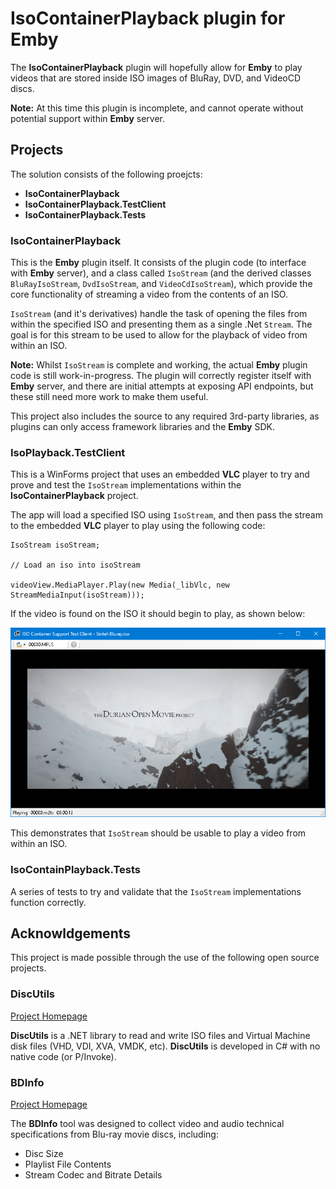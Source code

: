 # IsoContainerPlayback plugin for Emby
The **IsoContainerPlayback** plugin will hopefully allow for **Emby** to play videos that are stored inside ISO images of BluRay, DVD, and VideoCD discs.

**Note:** At this time this plugin is incomplete, and cannot operate without potential support within **Emby** server.

## Projects
The solution consists of the following proejcts:

- **IsoContainerPlayback**
- **IsoContainerPlayback.TestClient**
- **IsoContainerPlayback.Tests**

### IsoContainerPlayback
This is the **Emby** plugin itself. It consists of the plugin code (to interface with **Emby** server), and a class called `IsoStream` (and the derived classes `BluRayIsoStream`, `DvdIsoStream`, and `VideoCdIsoStream`), which provide the core functionality of streaming a video from the contents of an ISO.

`IsoStream` (and it's derivatives) handle the task of opening the files from within the specified ISO and presenting them as a single .Net `Stream`. The goal is for this stream to be used to allow for the playback of video from within an ISO.

**Note:** Whilst `IsoStream` is complete and working, the actual **Emby** plugin code is still work-in-progress. The plugin will correctly register itself with **Emby** server, and there are initial attempts at exposing API endpoints, but these still need more work to make them useful.

This project also includes the source to any required 3rd-party libraries, as plugins can only access framework libraries and the **Emby** SDK.

### IsoPlayback.TestClient
This is a WinForms project that uses an embedded **VLC** player to try and prove and test the `IsoStream` implementations within the **IsoContainerPlayback** project.

The app will load a specified ISO using `IsoStream`, and then pass the stream to the embedded **VLC** player to play using the following code:

```
IsoStream isoStream;

// Load an iso into isoStream

videoView.MediaPlayer.Play(new Media(_libVlc, new StreamMediaInput(isoStream)));
```

If the video is found on the ISO it should begin to play, as shown below:

![IsoContainerPlayback.TestClient](resources/images/testclient.png)

This demonstrates that `IsoStream` should be usable to play a video from within an ISO.

### IsoContainPlayback.Tests
A series of tests to try and validate that the `IsoStream` implementations function correctly.

## Acknowldgements
This project is made possible through the use of the following open source projects.

### DiscUtils
[Project Homepage](https://github.com/DiscUtils/DiscUtils)

**DiscUtils** is a .NET library to read and write ISO files and Virtual Machine disk files (VHD, VDI, XVA, VMDK, etc). **DiscUtils** is developed in C# with no native code (or P/Invoke).

### BDInfo
[Project Homepage](https://github.com/UniqProject/BDInfo)

The **BDInfo** tool was designed to collect video and audio technical specifications from Blu-ray movie discs, including:
- Disc Size
- Playlist File Contents
- Stream Codec and Bitrate Details